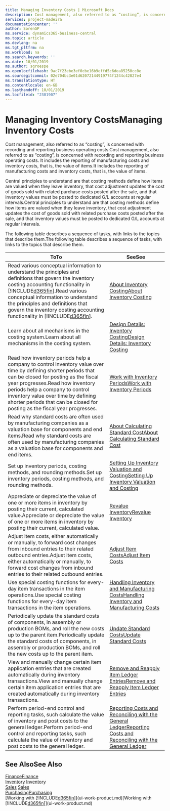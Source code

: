 ```yaml
---
title: Managing Inventory Costs | Microsoft Docs
description: Cost management, also referred to as “costing”, is concerned with recording and reporting business operating costs. It includes the reporting of manufacturing costs and inventory costs, that is, the value of items.
services: project-madeira
documentationcenter: ''
author: SorenGP
ms.service: dynamics365-business-central
ms.topic: article
ms.devlang: na
ms.tgt_pltfrm: na
ms.workload: na
ms.search.keywords: ''
ms.date: 10/01/2019
ms.author: sgroespe
ms.openlocfilehash: 9ac7f23ebe3ef0cbe16b9effd5c6dea85250cc0e
ms.sourcegitcommit: 02e704bc3e01d62072144919774f1244c42827e4
ms.translationtype: HT
ms.contentlocale: en-GB
ms.lasthandoff: 10/01/2019
ms.locfileid: "2301907"
---
```

# <a name="managing-inventory-costs"></a><span data-ttu-id="5828e-104">Managing Inventory Costs</span><span class="sxs-lookup"><span data-stu-id="5828e-104">Managing Inventory Costs</span></span>
<span data-ttu-id="5828e-105">Cost management, also referred to as “costing”, is concerned with recording and reporting business operating costs.</span><span class="sxs-lookup"><span data-stu-id="5828e-105">Cost management, also referred to as “costing”, is concerned with recording and reporting business operating costs.</span></span> <span data-ttu-id="5828e-106">It includes the reporting of manufacturing costs and inventory costs, that is, the value of items.</span><span class="sxs-lookup"><span data-stu-id="5828e-106">It includes the reporting of manufacturing costs and inventory costs, that is, the value of items.</span></span>   

<span data-ttu-id="5828e-107">Central principles to understand are that costing methods define how items are valued when they leave inventory, that cost adjustment updates the cost of goods sold with related purchase costs posted after the sale, and that inventory values must be posted to dedicated G/L accounts at regular intervals.</span><span class="sxs-lookup"><span data-stu-id="5828e-107">Central principles to understand are that costing methods define how items are valued when they leave inventory, that cost adjustment updates the cost of goods sold with related purchase costs posted after the sale, and that inventory values must be posted to dedicated G/L accounts at regular intervals.</span></span>

<span data-ttu-id="5828e-108">The following table describes a sequence of tasks, with links to the topics that describe them.</span><span class="sxs-lookup"><span data-stu-id="5828e-108">The following table describes a sequence of tasks, with links to the topics that describe them.</span></span>

|<span data-ttu-id="5828e-109">**To**</span><span class="sxs-lookup"><span data-stu-id="5828e-109">**To**</span></span>|<span data-ttu-id="5828e-110">**See**</span><span class="sxs-lookup"><span data-stu-id="5828e-110">**See**</span></span>|  
|------------|-------------|  
|<span data-ttu-id="5828e-111">Read various conceptual information to understand the principles and definitions that govern the inventory costing accounting functionality in [!INCLUDE[d365fin](includes/d365fin_md.md)].</span><span class="sxs-lookup"><span data-stu-id="5828e-111">Read various conceptual information to understand the principles and definitions that govern the inventory costing accounting functionality in [!INCLUDE[d365fin](includes/d365fin_md.md)].</span></span>|[<span data-ttu-id="5828e-112">About Inventory Costing</span><span class="sxs-lookup"><span data-stu-id="5828e-112">About Inventory Costing</span></span>](finance-learn-about-costing.md)|  
|<span data-ttu-id="5828e-113">Learn about all mechanisms in the costing system.</span><span class="sxs-lookup"><span data-stu-id="5828e-113">Learn about all mechanisms in the costing system.</span></span>|[<span data-ttu-id="5828e-114">Design Details: Inventory Costing</span><span class="sxs-lookup"><span data-stu-id="5828e-114">Design Details: Inventory Costing</span></span>](design-details-inventory-costing.md)|
|<span data-ttu-id="5828e-115">Read how inventory periods help a company to control inventory value over time by defining shorter periods that can be closed for posting as the fiscal year progresses.</span><span class="sxs-lookup"><span data-stu-id="5828e-115">Read how inventory periods help a company to control inventory value over time by defining shorter periods that can be closed for posting as the fiscal year progresses.</span></span>|[<span data-ttu-id="5828e-116">Work with Inventory Periods</span><span class="sxs-lookup"><span data-stu-id="5828e-116">Work with Inventory Periods</span></span>](finance-how-to-work-with-inventory-periods.md)|
|<span data-ttu-id="5828e-117">Read why standard costs are often used by manufacturing companies as a valuation base for components and end items.</span><span class="sxs-lookup"><span data-stu-id="5828e-117">Read why standard costs are often used by manufacturing companies as a valuation base for components and end items.</span></span>|[<span data-ttu-id="5828e-118">About Calculating Standard Cost</span><span class="sxs-lookup"><span data-stu-id="5828e-118">About Calculating Standard Cost</span></span>](finance-about-calculating-standard-cost.md)|
|<span data-ttu-id="5828e-119">Set up inventory periods, costing methods, and rounding methods.</span><span class="sxs-lookup"><span data-stu-id="5828e-119">Set up inventory periods, costing methods, and rounding methods.</span></span>|[<span data-ttu-id="5828e-120">Setting Up Inventory Valuation and Costing</span><span class="sxs-lookup"><span data-stu-id="5828e-120">Setting Up Inventory Valuation and Costing</span></span>](finance-set-up-inventory-valuation-and-costing.md)|
|<span data-ttu-id="5828e-121">Appreciate or depreciate the value of one or more items in inventory by posting their current, calculated value.</span><span class="sxs-lookup"><span data-stu-id="5828e-121">Appreciate or depreciate the value of one or more items in inventory by posting their current, calculated value.</span></span>|[<span data-ttu-id="5828e-122">Revalue Inventory</span><span class="sxs-lookup"><span data-stu-id="5828e-122">Revalue Inventory</span></span>](inventory-how-revalue-inventory.md)|
|<span data-ttu-id="5828e-123">Adjust item costs, either automatically or manually, to forward cost changes from inbound entries to their related outbound entries.</span><span class="sxs-lookup"><span data-stu-id="5828e-123">Adjust item costs, either automatically or manually, to forward cost changes from inbound entries to their related outbound entries.</span></span>|[<span data-ttu-id="5828e-124">Adjust Item Costs</span><span class="sxs-lookup"><span data-stu-id="5828e-124">Adjust Item Costs</span></span>](inventory-how-adjust-item-costs.md)|
|<span data-ttu-id="5828e-125">Use special costing functions for every-day item transactions in the item operations.</span><span class="sxs-lookup"><span data-stu-id="5828e-125">Use special costing functions for every-day item transactions in the item operations.</span></span>|[<span data-ttu-id="5828e-126">Handling Inventory and Manufacturing Costs</span><span class="sxs-lookup"><span data-stu-id="5828e-126">Handling Inventory and Manufacturing Costs</span></span>](finance-handle-inventory-and-manufacturing-costs.md)|  
|<span data-ttu-id="5828e-127">Periodically update the standard costs of components, in assembly or production BOMs, and roll the new costs up to the parent item.</span><span class="sxs-lookup"><span data-stu-id="5828e-127">Periodically update the standard costs of components, in assembly or production BOMs, and roll the new costs up to the parent item.</span></span>|[<span data-ttu-id="5828e-128">Update Standard Costs</span><span class="sxs-lookup"><span data-stu-id="5828e-128">Update Standard Costs</span></span>](finance-how-to-update-standard-costs.md)|
|<span data-ttu-id="5828e-129">View and manually change certain item application entries that are created automatically during inventory transactions.</span><span class="sxs-lookup"><span data-stu-id="5828e-129">View and manually change certain item application entries that are created automatically during inventory transactions.</span></span>|[<span data-ttu-id="5828e-130">Remove and Reapply Item Ledger Entries</span><span class="sxs-lookup"><span data-stu-id="5828e-130">Remove and Reapply Item Ledger Entries</span></span>](finance-how-to-remove-and-reapply-item-entries.md)|
|<span data-ttu-id="5828e-131">Perform period-end control and reporting tasks, such calculate the value of inventory and post costs to the general ledger.</span><span class="sxs-lookup"><span data-stu-id="5828e-131">Perform period-end control and reporting tasks, such calculate the value of inventory and post costs to the general ledger.</span></span>|[<span data-ttu-id="5828e-132">Reporting Costs and Reconciling with the General Ledger</span><span class="sxs-lookup"><span data-stu-id="5828e-132">Reporting Costs and Reconciling with the General Ledger</span></span>](finance-report-costs-and-reconcile-with-the-general-ledger.md)|

## <a name="see-also"></a><span data-ttu-id="5828e-133">See Also</span><span class="sxs-lookup"><span data-stu-id="5828e-133">See Also</span></span>  
 [<span data-ttu-id="5828e-134">Finance</span><span class="sxs-lookup"><span data-stu-id="5828e-134">Finance</span></span>](finance.md)  
 <span data-ttu-id="5828e-135">[Inventory](inventory-manage-inventory.md) </span><span class="sxs-lookup"><span data-stu-id="5828e-135">[Inventory](inventory-manage-inventory.md) </span></span>  
 <span data-ttu-id="5828e-136">[Sales](sales-manage-sales.md) </span><span class="sxs-lookup"><span data-stu-id="5828e-136">[Sales](sales-manage-sales.md) </span></span>  
 [<span data-ttu-id="5828e-137">Purchasing</span><span class="sxs-lookup"><span data-stu-id="5828e-137">Purchasing</span></span>](purchasing-manage-purchasing.md)  
 <span data-ttu-id="5828e-138">[Working with [!INCLUDE[d365fin](includes/d365fin_md.md)]](ui-work-product.md)</span><span class="sxs-lookup"><span data-stu-id="5828e-138">[Working with [!INCLUDE[d365fin](includes/d365fin_md.md)]](ui-work-product.md)</span></span>
